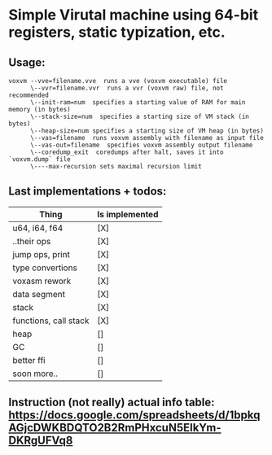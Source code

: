 # Simple Virutal machine using 64-bit registers, static typization, etc.

## Usage:
```
voxvm --vve=filename.vve  runs a vve (voxvm executable) file
      \--vvr=filename.vvr  runs a vvr (voxvm raw) file, not recommended
      \--init-ram=num  specifies a starting value of RAM for main memory (in bytes)
      \--stack-size=num  specifies a starting size of VM stack (in bytes)
      \--heap-size=num specifies a starting size of VM heap (in bytes)
      \--vas=filename  runs voxvm assembly with filename as input file
      \--vas-out=filename  specifies voxvm assembly output filename
      \--coredump_exit  coredumps after halt, saves it into `voxvm.dump` file
      \----max-recursion sets maximal recursion limit
```

## Last implementations + todos:
| Thing                 | Is implemented |
|-----------------------|----------------|
| u64, i64, f64         | [X]            |
| ..their ops           | [X]            |
| jump ops, print       | [X]            |
| type convertions      | [X]            |
| voxasm rework         | [X]            |
| data segment          | [X]            |
| stack                 | [X]            |
| functions, call stack | [X]            |
| heap                  | []            |
| GC                    | []            |
| better ffi            | []            |
| soon more..           | []             |

## Instruction (not really) actual info table: https://docs.google.com/spreadsheets/d/1bpkqAGjcDWKBDQTO2B2RmPHxcuN5EIkYm-DKRgUFVq8
